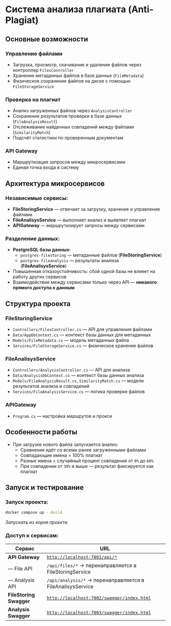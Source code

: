 # Система анализа плагиата (Anti-Plagiat)

##  Основные возможности

###  Управление файлами

- Загрузка, просмотр, скачивание и удаление файлов через контроллер `FilesController`
- Хранение метаданных файлов в базе данных (`FileMetadata`)
- Физическое сохранение файлов на диске с помощью `FileStorageService`

###  Проверка на плагиат

- Анализ загруженных файлов через `AnalysisController`
- Сохранение результатов проверки в базе данных (`FileAnalysisResult`)
- Отслеживание найденных совпадений между файлами (`SimilarityMatch`)
- Подсчёт статистики по проверенным документам

###  API Gateway

- Маршрутизация запросов между микросервисами
- Единая точка входа в систему

##  Архитектура микросервисов

### Независимые сервисы:

- **FileStoringService** — отвечает за загрузку, хранение и управление файлами  
- **FileAnalisysService** — выполняет анализ и выявляет плагиат  
- **APIGateway** — маршрутизирует запросы между сервисами

###  Разделение данных:

- **PostgreSQL базы данных:**
  - `postgres-filestoring` — метаданные файлов (**FileStoringService**)
  - `postgres-fileanalysis` — результаты анализа (**FileAnalisysService**)
-  Повышенная отказоустойчивость: сбой одной базы не влияет на работу других сервисов  
-  Взаимодействие между сервисами только через API — **никакого прямого доступа к данным**

##  Структура проекта

###  FileStoringService

- `Controllers/FilesController.cs` — API для управления файлами  
- `Data/AppDbContext.cs` — контекст базы данных для метаданных  
- `Models/FileMetadata.cs` — модель метаданных файла  
- `Services/FileStorageService.cs` — физическое хранение файлов  

###  FileAnalisysService

- `Controllers/AnalysisController.cs` — API для анализа  
- `Data/AnalysisDbContext.cs` — контекст базы данных анализа  
- `Models/FileAnalysisResult.cs`, `SimilarityMatch.cs` — модели результатов анализа и совпадений  
- `Services/FileAnalysisService.cs` — логика проверки файлов  

###  APIGateway

- `Program.cs` — настройка маршрутов и прокси

##  Особенности работы

- При загрузке нового файла запускается анализ:
  -  Сравнение идёт со всеми ранее загруженными файлами
  -  Совпадающие имена = 100% плагиат
  -  Разные имена = случайный процент совпадения от `0%` до `60%`
  -  При совпадении от `30%` и выше — результат фиксируется как плагиат

##  Запуск и тестирование

### Запуск проекта:

```bash
docker compose up --build
```

_Запускать из корня проекта_

###  Доступ к сервисам:

| Сервис                  | URL                                                                 |
|------------------------|----------------------------------------------------------------------|
| **API Gateway**        | [`http://localhost:7001/api/*`](http://localhost:7001/api/)          |
| — File API             | `/api/files/*` → перенаправляется в FileStoringService              |
| — Analysis API         | `/api/analysis/*` → перенаправляется в FileAnalisysService          |
| **FileStoring Swagger**| [`http://localhost:7002/swagger/index.html`](http://localhost:7002/swagger/index.html) |
| **Analysis Swagger**   | [`http://localhost:7003/swagger/index.html`](http://localhost:7003/swagger/index.html) |
